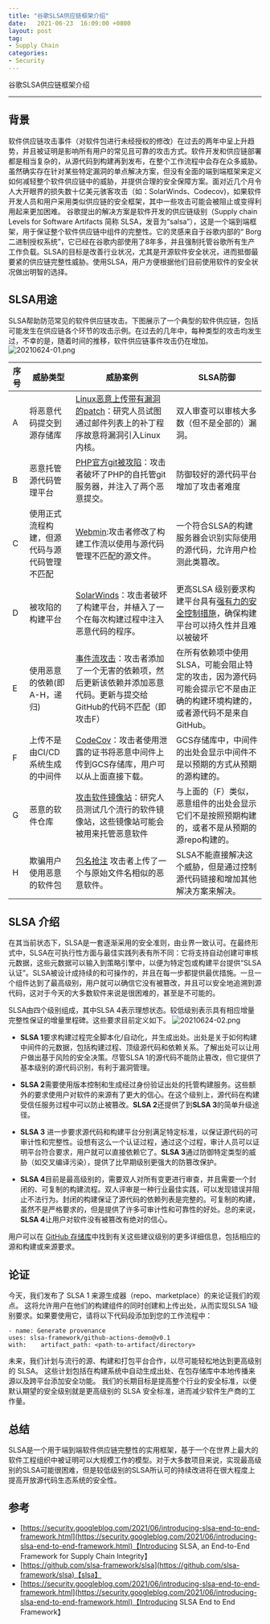 ```yaml
---
title: "谷歌SLSA供应链框架介绍"
date:   2021-06-23  16:09:00 +0800
layout: post
tag:
- Supply Chain
categories:
- Security
---
```


谷歌SLSA供应链框架介绍

------

## 背景
软件供应链攻击事件（对软件包进行未经授权的修改）在过去的两年中呈上升趋势，并且被证明是影响所有用户的常见且可靠的攻击方式。软件开发和供应链部署都是相当复杂的，从源代码到构建再到发布，在整个工作流程中会存在众多威胁。虽然确实存在针对某些特定漏洞的单点解决方案，但没有全面的端到端框架来定义如何减轻整个软件供应链中的威胁，并提供合理的安全保障方案。面对近几个月令人大开眼界的损失数十亿美元骇客攻击（如：SolarWinds、Codecov)，如果软件开发人员和用户采用类似供应链的安全框架，其中一些攻击可能会被阻止或变得利用起来更加困难。
谷歌提出的解决方案是软件开发的供应链级别（Supply chain Levels for Software Artifacts 简称 SLSA，发音为“salsa”），这是一个端到端框架，用于保证整个软件供应链中组件的完整性。它的灵感来自于谷歌内部的“ Borg二进制授权系统”，它已经在谷歌内部使用了8年多，并且强制托管谷歌所有生产工作负载。SLSA的目标是改善行业状况，尤其是开源软件安全状况，进而抵御最要紧的供应链完整性威胁。使用SLSA，用户方便根据他们目前使用软件的安全状况做出明智的选择。

## SLSA用途
SLSA帮助防范常见的软件供应链攻击。下图展示了一个典型的软件供应链，包括可能发生在供应链各个环节的攻击示例。在过去的几年中，每种类型的攻击均发生过，不幸的是，随着时间的推移，软件供应链事件攻击仍在增加。
![20210624-01.png](/images/20210624-01.png)

| 序号 | 威胁类型 | 威胁案例 | SLSA防御 |
| --- | --- | --- | --- | 
| A |  将恶意代码提交到源存储库 | [Linux恶意上传带有漏洞的patch](https://lore.kernel.org/lkml/202105051005.49BFABCE@keescook/)：研究人员试图通过邮件列表上的补丁程序故意将漏洞引入Linux内核。| 双人审查可以审核大多数（但不是全部的）漏洞。|
| B | 恶意托管源代码管理平台 | [PHP官方git被攻陷](https://news-web.php.net/php.internals/113838)：攻击者破坏了PHP的自托管git服务器，并注入了两个恶意提交。| 防御较好的源代码平台增加了攻击者难度 |
| C | 使用正式流程构建，但源代码与源代码管理不匹配 | [Webmin](https://www.webmin.com/exploit.html):攻击者修改了构建工作流以使用与源代码管理不匹配的源文件。| 一个符合SLSA的构建服务器会识别实际使用的源代码，允许用户检测此类篡改。| 
| D | 被攻陷的构建平台 | [SolarWinds](https://www.crowdstrike.com/blog/sunspot-malware-technical-analysis/)：攻击者破坏了构建平台，并植入了一个在每次构建过程中注入恶意代码的程序。| 更高SLSA 级别要求构建平台具有[强有力的安全控制措施](https://github.com/slsa-framework/slsa/blob/main/build-requirements.md)，确保构建平台可以持久性并且难以被破坏 | 
| E | 使用恶意的依赖(即A-H，递归) | [事件流攻击](https://schneider.dev/blog/event-stream-vulnerability-explained/)：攻击者添加了一个无害的依赖项，然后更新该依赖并添加恶意代码。更新与提交给GitHub的代码不匹配（即攻击F）| 在所有依赖项中使用SLSA，可能会阻止特定的攻击，因为源代码可能会提示它不是由正确的构建环境构建的，或者源代码不是来自GitHub。|
| F |  上传不是由CI/CD系统生成的中间件 | [CodeCov](https://about.codecov.io/apr-2021-post-mortem/)：攻击者使用泄露的证书将恶意中间件上传到GCS存储库，用户可以从上面直接下载。| GCS存储库中，中间件的出处会显示中间件不是以预期的方式从预期的源构建的。|
| G | 恶意的软件仓库 | [攻击软件镜像站](https://theupdateframework.io/papers/attacks-on-package-managers-ccs2008.pdf)：研究人员测试几个流行的软件镜像站，这些镜像站可能会被用来托管恶意软件 | 与上面的（F）类似，恶意组件的出处会显示它们不是按照预期构建的，或者不是从预期的源repo构建的。|
| H | 欺骗用户使用恶意的软件包 | [包名抢注](https://blog.sonatype.com/damaging-linux-mac-malware-bundled-within-browserify-npm-brandjack-attempt) 攻击者上传了一个与原始文件名相似的恶意软件。|  SLSA不能直接解决这个威胁，但是通过控制源代码链接和增加其他解决方案来解决。|

## SLSA 介绍
在其当前状态下，SLSA是一套逐渐采用的安全准则，由业界一致认可。在最终形式中，SLSA在可执行性方面与最佳实践列表有所不同：它将支持自动创建可审核元数据，这些元数据可以输入到策略引擎中，以便为特定包或构建平台提供“SLSA认证”。SLSA被设计成持续的和可操作的，并且在每一步都提供最优措施。一旦一个组件达到了最高级别，用户就可以确信它没有被篡改，并且可以安全地追溯到源代码，这对于今天的大多数软件来说是很困难的，甚至是不可能的。

SLSA由四个级别组成，其中SLSA 4表示理想状态。较低级别表示具有相应增量完整性保证的增量里程碑。这些要求目前定义如下。
![20210624-02.png](/images/20210624-02.png)

* **SLSA 1**要求构建过程完全脚本化/自动化，并生成出处。出处是关于如何构建中间件的元数据，包括构建过程、顶级源代码和依赖关系。了解出处可以让用户做出基于风险的安全决策。尽管SLSA 1的源代码不能防止篡改，但它提供了基本级别的源代码识别，有利于漏洞管理。

* **SLSA 2**需要使用版本控制和生成经过身份验证出处的托管构建服务。这些额外的要求使用户对软件的来源有了更大的信心。在这个级别上，源代码在构建受信任服务过程中可以防止被篡改。**SLSA 2**还提供了到**SLSA 3**的简单升级途径。

* **SLSA 3** 进一步要求源代码和构建平台分别满足特定标准，以保证源代码的可审计性和完整性。设想有这么一个认证过程，通过这个过程，审计人员可以证明平台符合要求，用户就可以直接依赖它了。**SLSA 3**通过防御特定类型的威胁（如交叉编译污染），提供了比早期级别更强大的防篡改保护。

* **SLSA 4**目前是最高级别的，需要双人对所有变更进行审查，并且需要一个封闭的、可复制的构建流程。双人评审是一种行业最佳实践，可以发现错误并阻止不法行为。封闭的构建保证了源代码的依赖列表是完整的。可复制的构建，虽然不是严格要求的，但是提供了许多可审计性和可靠性的好处。总的来说，**SLSA 4**让用户对软件没有被篡改有绝对的信心。

用户可以在 [GitHub 存储库](https://github.com/slsa-framework/slsa)中找到有关这些建议级别的更多详细信息，包括相应的源和构建或来源要求。

## 论证
今天，我们发布了 SLSA 1 来源生成器（repo、marketplace）的来论证我们的观点。 这将允许用户在他们的构建组件的同时创建和上传出处，从而实现SLSA 1级别要求。如果要使用它，请将以下代码段添加到您的工作流程中：
```
- name: Generate provenance  
uses: slsa-framework/github-actions-demo@v0.1  
with:    artifact_path: <path-to-artifact/directory>
```
未来，我们计划与流行的源、构建和打包平台合作，以尽可能轻松地达到更高级别的 SLSA。 这些计划包括在构建系统中自动生成出处、在包存储库中本地传播来源以及跨平台添加安全功能。 我们的长期目标是提高整个行业的安全标准，以便默认期望的安全级别就是更高级别的 SLSA 安全标准，进而减少软件生产商的工作量。

## 总结
SLSA是一个用于端到端软件供应链完整性的实用框架，基于一个在世界上最大的软件工程组织中被证明可以大规模工作的模型。对于大多数项目来说，实现最高级别的SLSA可能很困难，但是较低级别的SLSA所认可的持续改进将在很大程度上提高开放源代码生态系统的安全性。


## 参考
- [https://security.googleblog.com/2021/06/introducing-slsa-end-to-end-framework.html](https://security.googleblog.com/2021/06/introducing-slsa-end-to-end-framework.html)【Introducing SLSA, an End-to-End Framework for Supply Chain Integrity】
- [https://github.com/slsa-framework/slsa](https://github.com/slsa-framework/slsa)【slsa】
- [https://security.googleblog.com/2021/06/introducing-slsa-end-to-end-framework.html](https://security.googleblog.com/2021/06/introducing-slsa-end-to-end-framework.html)【Introducing SLSA End to End Framework】

